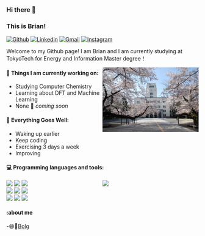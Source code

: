 ### Hi there 👋 
### This is Brian!

[![Github](https://img.shields.io/badge/-Github-000?style=flat&logo=Github&logoColor=white)](https://github.com/CodersheepY)
[![Linkedin](https://img.shields.io/badge/-LinkedIn-blue?style=flat&logo=Linkedin&logoColor=white)](https://www.linkedin.com/in/long-yang-327292289/)
[![Gmail](https://img.shields.io/badge/-Gmail-c14438?style=flat&logo=Gmail&logoColor=white)](mailto:longyang2000110@gmail.com)
[![Instagram](https://img.shields.io/badge/-Instagram-E4405F?style=flat&logo=Instagram&logoColor=white)](https://www.instagram.com/codesheepbrian)


Welcome to my Github page! 
I am Brian and I am currently studying at TokyoTech for Energy and Information Master degree！

<img align="right" alt="img" src="https://github.com/CodersheepY/CodersheepY/blob/main/TIT.jpg" width="50%" height="auto" />


#### 🌱 Things I am currently working on: 
- Studying Computer  Chemistry 
- Learning about DFT and Machine Learning
- None 🚀 *coming soon*

#### :muscle: Everything Goes Well:
- Waking up earlier
- Keep coding
- Exercising 3 days a week
- Improving

#### :computer: Programming languages and tools: 
<p>
	<img width="50%" align="right" src="https://github-readme-stats.vercel.app/api?username=CodersheepY&show_icons=true&hide_border=true" />

<code><img width="10%" src="https://www.vectorlogo.zone/logos/java/java-ar21.svg"></code>
<code><img width="10%" src="https://www.vectorlogo.zone/logos/python/python-ar21.svg"></code>
<code><img width="8%" src="https://www.vectorlogo.zone/logos/r-project/r-project-icon.svg"></code>
<br />
<code><img width="10%" src="https://www.vectorlogo.zone/logos/pocoo_flask/pocoo_flask-ar21.svg"></code>
<code><img width="10%" src="https://www.vectorlogo.zone/logos/mysql/mysql-ar21.svg"></code>
<code><img width="10%" src="https://www.vectorlogo.zone/logos/mongodb/mongodb-ar21.svg"></code>
<br />
<code><img width="10%" src="https://www.vectorlogo.zone/logos/apache_spark/apache_spark-ar21.svg"></code>
<code><img width="10%" src="https://www.vectorlogo.zone/logos/apache_hadoop/apache_hadoop-ar21.svg"></code>
<code><img width="10%" src="https://www.vectorlogo.zone/logos/git-scm/git-scm-ar21.svg"></code>
</p>

#### :about me
-😄🐇[Bolg]()


<!--
<sub>Credits to: <br/>[IreneHerrerart](https://www.artstation.com/ireneherrera) for the wonderfull [picture](https://github.com/FernandoRoldan93/FernandoRoldan93/blob/master/cover_image.jpg)</sub>
-->

<!--
**CodersheepY/CodersheepY** is a ✨ _special_ ✨ repository because its `README.md` (this file) appears on your GitHub profile.

Here are some ideas to get you started:

- 🔭 I’m currently working on ...
- 🌱 I’m currently learning ...
- 👯 I’m looking to collaborate on ...
- 🤔 I’m looking for help with ...
- 💬 Ask me about ...
- 📫 How to reach me: ...
- 😄 Pronouns: ...
- ⚡ Fun fact: ...
-->
